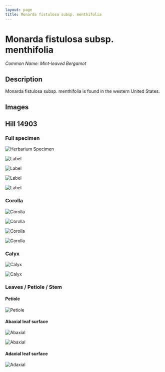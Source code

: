 ```yaml
---
layout: page
title: Monarda fistulosa subsp. menthifolia
---
```


# Monarda fistulosa subsp. menthifolia
*Common Name: Mint-leaved Bergamot*

## Description
Monarda fistulosa subsp. menthifolia is found in the western United States. 

## Images

## Hill 14903

### Full specimen

![Herbarium Specimen](/assets/images/specimens/fistulosa_menthifolia/hill_14903/full_specimen.JPG)

![Label](/assets/images/specimens/fistulosa_menthifolia/hill_14903/label.JPG)

![Label](/assets/images/specimens/fistulosa_menthifolia/hill_14903/cell_macro1.JPG)

![Label](/assets/images/specimens/fistulosa_menthifolia/hill_14903/cell_macro2.JPG)

![Label](/assets/images/specimens/fistulosa_menthifolia/hill_14903/cell_macro3.JPG)

### Corolla

![Corolla](/assets/images/specimens/fistulosa_menthifolia/hill_14903/corolla_calyx.jpg)

![Corolla](/assets/images/specimens/fistulosa_menthifolia/hill_14903/corolla_apex.jpg)

![Corolla](/assets/images/specimens/fistulosa_menthifolia/hill_14903/corolla_apex_2.jpg)

![Corolla](/assets/images/specimens/fistulosa_menthifolia/hill_14903/corolla_apex_3.jpg)

### Calyx

![Calyx](/assets/images/specimens/fistulosa_menthifolia/hill_14903/calyx_full.jpg)

![Calyx](/assets/images/specimens/fistulosa_menthifolia/hill_14903/calyx_orifice.jpg)


### Leaves / Petiole / Stem

#### Petiole

![Petiole](/assets/images/specimens/fistulosa_menthifolia/hill_14903/petiole_stem.jpg)

#### Abaxial leaf surface

![Abaxial](/assets/images/specimens/fistulosa_menthifolia/hill_14903/abaxial_1.jpg)

![Abaxial](/assets/images/specimens/fistulosa_menthifolia/hill_14903/abaxial_2.jpg)

#### Adaxial leaf surface

![Adaxial](/assets/images/specimens/fistulosa_menthifolia/hill_14903/adaxial.jpg)
